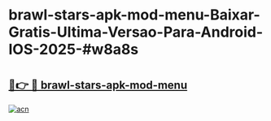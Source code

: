 # brawl-stars-apk-mod-menu-Baixar-Gratis-Ultima-Versao-Para-Android-IOS-2025-#w8a8s

# <h2><a href="https://ainizakaria.my?title=brawl-stars-apk-mod-menu&ref=22M">🔗👉 🔴 brawl-stars-apk-mod-menu</a></h2>

[![acn](https://github.com/user-attachments/assets/0f9c940e-d8b0-45ae-aac7-cd30a18b3e1c)](https://ainizakaria.my?title=brawl-stars-apk-mod-menu&ref=22M)

